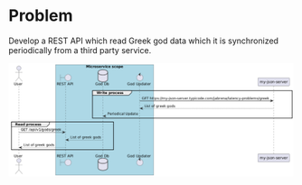 # Problem

Develop a REST API which read Greek god data which it is synchronized periodically from a third party service.

![](./uml-sequence-diagram.png)